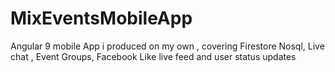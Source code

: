 # MixEventsMobileApp
Angular 9 mobile App i produced on my own , covering Firestore Nosql, Live chat , Event Groups, Facebook Like live feed and user status updates
